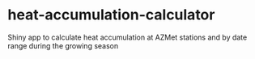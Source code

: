 # heat-accumulation-calculator
Shiny app to calculate heat accumulation at AZMet stations and by date range during the growing season
